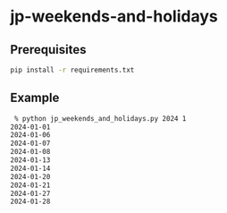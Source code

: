 # jp-weekends-and-holidays

## Prerequisites

```bash
pip install -r requirements.txt
```

## Example

```bash
 % python jp_weekends_and_holidays.py 2024 1
2024-01-01
2024-01-06
2024-01-07
2024-01-08
2024-01-13
2024-01-14
2024-01-20
2024-01-21
2024-01-27
2024-01-28
```
